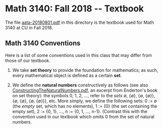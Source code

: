 # Math 3140: Fall 2018 -- Textbook

The file
[aata-20180801.pdf](https://github.com/williamdemeo/math3140-fall2018/blob/master/textbook/aata-20180801.pdf?raw=true)
in this directory is the textbook used for Math 3140 at CU in Fall 2018.

## Math 3140 Conventions

Here is a list of some conventions used in this class that may differ from those of our textbook.

1. We take **set theory** to provide the foundation for mathematics; as such, every mathematical object is defined as a certain **set**.

2. We define the **natural numbers** constructively as follows (see also [ConstructingTheNaturalNumbers.pdf](https://github.com/williamdemeo/math3140-fall2018/blob/master/misc/ConstructionOfNaturalNumbers.pdf), an excerpt from Enderton's book on set theory): the symbols 0, 1, 2, …, refer to the *sets* ∅, {∅}, {∅, {∅}}, {∅, {∅}, {∅, {∅}}}, etc.  More simply, we define the following sets: 0 := ∅ (the *empty* set, which has no elements), 1 := {0} (the set containing the empty set), 2 := {0, 1}, …, n := {0, 1, …, n-1}.  (Contrast this with the convention used in our textbook which omits 0 from the set of natural numbers.
